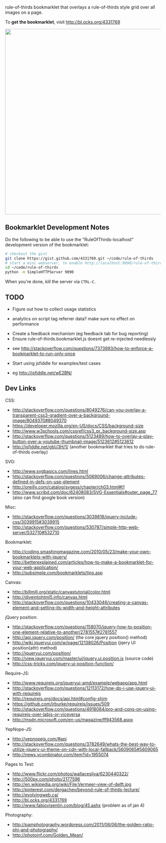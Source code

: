 rule-of-thirds bookmarklet that overlays a rule-of-thirds style grid over all images on a page.

To **get the bookmarklet**, visit http://bl.ocks.org/4331769

<a href="http://bl.ocks.org/4331769"><img src="http://dl-web.dropbox.com/u/29440342/screenshots/WIXEIU-2012.12.19-1.27.png" width="600px"/></a>

## Bookmarklet Development Notes

Do the following to be able to use the "RuleOfThirds-localhost" development
version of the bookmarklet:

```bash
# checkout the gist
git clone https://gist.github.com/4331769.git ~/code/rule-of-thirds
# start a mini webserver, to enable http://localhost:9090/rule-of-thirds.bookmarklet.js
cd ~/code/rule-of-thirds
python -m SimpleHTTPServer 9090 
```

When you're done, kill the server via `CTRL-C`.

## TODO

* Figure out how to collect usage statistics 
 - analytics on script tag referrer data? make sure no effect on performance
* Create a feedback mechanism (eg feedback tab for bug reporting)
* Ensure rule-of-thirds.bookmarklet.js doesnt get re-injected needlessly 
 - see http://stackoverflow.com/questions/7373993/how-to-enforce-a-bookmarklet-to-run-only-once
* Start using jsfiddle for examples/test cases
 - eg http://jsfiddle.net/wE2BN/

## Dev Links

CSS:

* http://stackoverflow.com/questions/8049276/can-you-overlay-a-transparent-css3-gradient-over-a-background-image/8049370#8049370
* https://developer.mozilla.org/en-US/docs/CSS/background-size
* http://www.w3schools.com/cssref/css3_pr_background-size.asp
* http://stackoverflow.com/questions/5123489/how-to-overlay-a-play-button-over-a-youtube-thumbnail-image/5123612#5123612
* http://jsfiddle.net/gbU3H/1/ (another bookmarklet that tries to do rule-of-thirds overlay)

SVG:

* http://www.svgbasics.com/lines.html
* http://stackoverflow.com/questions/5069006/change-attributes-defined-in-defs-on-use-element
* http://oreilly.com/catalog/svgess/chapter/ch03.html#t1
* http://www.scribd.com/doc/62408083/SVG-Essentials#outer_page_77 (also can find google book version)

Misc: 

* http://stackoverflow.com/questions/3039818/jquery-include-css/3039915#3039915
* http://stackoverflow.com/questions/530787/simple-http-web-server/532710#532710

Bookmarklet:

* http://coding.smashingmagazine.com/2010/05/23/make-your-own-bookmarklets-with-jquery/
* http://betterexplained.com/articles/how-to-make-a-bookmarklet-for-your-web-application/
* http://subsimple.com/bookmarklets/tips.asp

Canvas:

* http://billmill.org/static/canvastutorial/color.html
* http://diveintohtml5.info/canvas.html
* http://stackoverflow.com/questions/10433046/creating-a-canvas-element-and-setting-its-width-and-height-attributes

jQuery position:

* http://stackoverflow.com/questions/158070/jquery-how-to-position-one-element-relative-to-another/2781557#2781557
* http://api.jquery.com/position/ (the core jquery position() method)
* http://wiki.jqueryui.com/w/page/12138026/Position (jqery UI position(attr) method)
* http://jqueryui.com/position/
* http://view.jqueryui.com/master/ui/jquery.ui.position.js (source code)
* http://css-tricks.com/jquery-ui-position-function/

Require-JS:

* http://www.requirejs.org/jqueryui-amd/example/webapp/app.html
* http://stackoverflow.com/questions/12113172/how-do-i-use-jquery-ui-with-requirejs
* http://requirejs.org/docs/api.html#config-shim
* https://github.com/jrburke/requirejs/issues/509
* http://stackoverflow.com/questions/4918084/pro-and-cons-on-using-requirejs-over-labjs-or-viceversa
* http://msdn.microsoft.com/en-us/magazine/ff943568.aspx

YepNope-JS:

* http://yepnopejs.com/#api
* http://stackoverflow.com/questions/3782649/whats-the-best-way-to-utilize-jquery-ui-theme-on-cdn-with-local-fallback/5609065#5609065
* http://news.ycombinator.com/item?id=1955074

Pages to Test:

* http://www.flickr.com/photos/wallacesilva/6230440322/
* http://500px.com/photo/2177596
* http://en.wikipedia.org/wiki/File:Vermeer-view-of-delft.jpg
* http://pinterest.com/dergachev/beyond-rule-of-thirds-lecture/
* http://evolvingweb.ca/
* http://bl.ocks.org/4331769
* http://www.fabiovisentin.com/blog/45.ashx (problem as of jan 4)

Photography:

* http://pamphotography.wordpress.com/2011/08/06/the-golden-ratio-phi-and-photography/
* http://photoinf.com/Golden_Mean/
